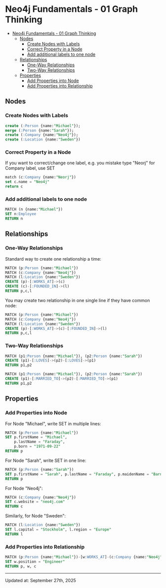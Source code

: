 # Neo4j Fundamentals - 01 Graph Thinking

- [Neo4j Fundamentals - 01 Graph Thinking](#neo4j-fundamentals---01-graph-thinking)
  - [Nodes](#nodes)
    - [Create Nodes with Labels](#create-nodes-with-labels)
    - [Correct Property in a Node](#correct-property-in-a-node)
    - [Add additional labels to one node](#add-additional-labels-to-one-node)
  - [Relationships](#relationships)
    - [One-Way Relationships](#one-way-relationships)
    - [Two-Way Relationships](#two-way-relationships)
  - [Properties](#properties)
    - [Add Properties into Node](#add-properties-into-node)
    - [Add Properties into Relationship](#add-properties-into-relationship)

## Nodes

### Create Nodes with Labels

```SQL
create (:Person {name:"Michael"});
merge (:Person {name:"Sarah"});
create (:Company {name:"Neo4j"});
create (:Location {name:"Sweden"})
```

### Correct Property in a Node

If you want to correct/change one label, e.g. you mistake type "Neorj" for Company label, use SET

```SQL
match (c:Company {name:"Neorj"})
set c.name = "Neo4j"
return c
```

### Add additional labels to one node

```SQL
MATCH (n {name:"Michael"})
SET n:Employee
RETURN n
```

## Relationships

### One-Way Relationships

Standard way to create one relationship a time:

```SQL
MATCH (p:Person {name:"Michael"})
MATCH (c:Company {name:"Neo4j"})
MATCH (l:Location {name:"Sweden"})
CREATE (p)-[:WORKS_AT]->(c)
CREATE (c)-[:FOUNDED_IN]->(l)
RETURN p,c,l
```

You may create two relationship in one single line if they have common node:

```SQL
MATCH (p:Person {name:"Michael"})
MATCH (c:Company {name:"Neo4j"})
MATCH (l:Location {name:"Sweden"})
CREATE (p)-[:WORKS_AT]->(c)-[:FOUNDED_IN]->(l)
RETURN p,c,l
```

### Two-Way Relationships

```SQL
MATCH (p1:Person {name:"Michael"}), (p2:Person {name:"Sarah"})
CREATE (p1)-[:LOVES]->(p2)-[:LOVES]->(p1)
RETURN p1,p2
```

```SQL
MATCH (p1:Person {name:"Michael"}), (p2:Person {name:"Sarah"})
CREATE (p1)-[:MARRIED_TO]->(p2)-[:MARRIED_TO]->(p1)
RETURN p1,p2
```

## Properties

### Add Properties into Node

For Node "Michael", write SET in multiple lines:

```SQL
MATCH (p:Person {name:"Michael"})
SET p.firstName = "Michael",
    p.lastName = "Faraday",
    p.born = "1971-09-22"
RETURN p
```

For Node "Sarah", write SET in one line:

```SQL
MATCH (p:Person {name:"Sarah"})
SET p.firstName = "Sarah", p.lastName = "Faraday", p.maidenName = "Barnard"
RETURN p
```

For Node "Neo4j":

```SQL
MATCH (c:Company {name:"Neo4j"})
SET c.website = "neo4j.com"
RETURN c
```

Similarly, for Node "Sweden":

```SQL
MATCH (l:Location {name:"Sweden"})
SET l.capital = "Stockholm", l.region = "Europe"
RETURN l
```

### Add Properties into Relationship

```SQL
MATCH (p:Person {name:"Michael"})-[w:WORKS_AT]-(c:Company {name:"Neo4j"})
SET w.position = "Engineer"
RETURN p, w, c
```

---
Updated at: September 27th, 2025